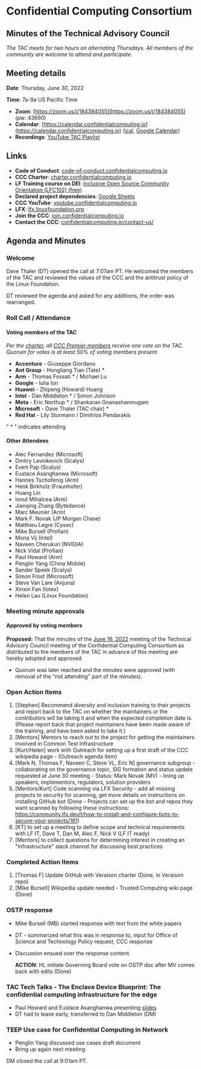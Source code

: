 # Confidential Computing Consortium 
## Minutes of the Technical Advisory Council 

*The TAC meets for two hours on alternating Thursdays. All members of the community are welcome to attend and participate.*

## Meeting details

**Date**: Thursday, June 30, 2022

**Time**: 7a-9a US Pacific Time

* **Zoom**: [https://zoom.us/j/184384055](https://zoom.us/j/184384055) (pw: 43690)
* **Calendar**: [https://calendar.confidentialcomputing.io](https://calendar.confidentialcomputing.io) ([ical](https://calendar.google.com/calendar/ical/c_c0pcihr7n2n1k3a38i32d9ag10%40group.calendar.google.com/public/basic.ics), [Google Calendar](https://calendar.google.com/calendar/u/0/r?cid=c_c0pcihr7n2n1k3a38i32d9ag10@group.calendar.google.com))
* **Recordings**: [YouTube TAC Playlist](https://www.youtube.com/playlist?list=PLmfkUJc39uMjaB_I1dYW72I44kr9QzG_B)

## Links

* **Code of Conduct**: [code-of-conduct.confidentialcomputing.io](https://code-of-conduct.confidentialcomputing.io)
* **CCC Charter**: [charter.confidentialcomputing.io](https://charter.confidentialcomputing.io)
* **LF Training course on DEI**: [Inclusive Open Source Community Orientation (LFC102) (free)](https://training.linuxfoundation.org/training/inclusive-open-source-community-orientation-lfc102/)
* **Declared project dependencies**: [Google Sheets](https://docs.google.com/spreadsheets/d/1UKnbbGWXYLjnPZsox3zmYo59nv3XSXjePfas5E2fER0/edit#gid=0)
* **CCC YouTube**: [youtube.confidentialcomputing.io](https://youtube.confidentialcomputing.io)
* **LFX**: [lfx.linuxfoundation.org](https://lfx.linuxfoundation.org)
* **Join the CCC**: [join.confidentialcomputing.io](https://join.confidentialcomputing.io)
* **Contact the CCC**: [confidentialcomputing.io/contact-us/](https://confidentialcomputing.io/contact-us/)

## Agenda and Minutes

### Welcome
Dave Thaler (DT) opened the call at 7:07am PT. He welcomed the members of the TAC and reviewed the values of the CCC and the antitrust policy of the Linux Foundation.

DT reviewed the agenda and asked for any additions, the order was rearranged.

### Roll Call / Attendance

#### Voting members of the TAC

*Per the [charter](https://charter.confidentialcomputing.io), all [CCC Premier members](https://confidentialcomputing.io/members/) receive one vote on the TAC. Quorum for votes is at least 50% of voting members present.*

* **Accenture** - Giuseppe Giordano
* **Ant Group** - Hongliang Tian (Tate) *
* **Arm** - Thomas Fossati * / Michael Lu
* **Google** - Iulia Ion
* **Huawei** - Zhipeng (Howard) Huang
* **Intel** - Dan Middleton * / Simon Johnson
* **Meta** - Eric Northup * / Shankaran Gnanashanmugam
* **Microsoft** - Dave Thaler (TAC chair) *
* **Red Hat** - Lily Sturmann / Dimitrios Pendarakis

" * " indicates attending

#### Other Attendees
* Alec Fernandez (Microsoft)
* Dmitry Lavnikevich (Scalys)
* Evert Pap (Scalys)
* Eustace Asanghanwa (Microsoft)
* Hannes Tschofenig (Arm)
* Henk Birkholz (Fraunhofer)
* Huang Lin
* Ionut Mihalcea (Arm)
* Jianqing Zhang (Bytedance)
* Marc Meunier (Arm)
* Mark F. Novak (JP Morgan Chase)
* Matthieu Legre (Cysec)
* Mike Bursell (Profian)
* Mona Vij (Intel)
* Naveen Cherukuri (NVIDIA)
* Nick Vidal (Profian)
* Paul Howard (Arm)
* Penglin Yang (China Mobile)
* Sander Speek (Scalys)
* Simon Frost (Microsoft)
* Steve Van Lare (Anjuna)
* Xinxin Fan (Iotex)
* Helen Lau (Linux Foundation)

### Meeting minute approvals
#### Approved by voting members

**Proposed:** That the minutes of the [June 16, 2022](https://github.com/confidential-computing/governance/blob/main/TAC/Meetings/2022/2022-06-16/CCC_TAC_Minutes-2022-06-16.md) meeting of the Technical Advisory Council meeting of the Confidential Computing Consortium as distributed to the members of the TAC in advance of this meeting are hereby adopted and approved.

 * Quorum was later reached and the minutes were approved (with removal of the "not attending" part of the minutes). 
 
### Open Action Items
1. [Stephen] Recommend diversity and inclusion training to their projects and report back to the TAC on whether the maintainers or the contributors will be taking it and when the expected completion date is.
(Please report back that project maintainers have been made aware of the training, and have been asked to take it.)
1. [Mentors] Mentors to reach out to the project for getting the maintainers involved in Common Test Infrastructure
1. [Kurt/Helen] work with Outreach for setting up a first draft of the CCC wikipedia page - (Outreach agenda item)
1. [Mark N, Thomas F, Naveen C, Steve VL, Eric N] governance subgroup - collaborating on the governance topic, SIG formation and status update requested at June 30 meeting - Status: Mark Novak (MV) - lining up speakers, implementors, regulators, solution providers
1. [Mentors/Kurt] Code scanning via LFX Security - add all missing projects to security for scanning, get more details on instructions on installing GitHub bot (Done - Projects can set up the bot and repos they want scanned by following these instructions: https://community.lfx.dev/t/how-to-install-and-configure-bots-to-secure-your-projects/181)
1. [KT] to set up a meeting to define scope and technical requirements with LF IT, Dave T, Dan M, Alec F, Nick V (LF IT ready)
1. [Mentors] to collect questions for determining interest in creating an "Infrastructure" slack channel for discussing best practices

### Completed Action Items
1. [Thomas F] Update GitHub with Veraison charter (Done, in Veraison repo)
2. [Mike Bursell] Wikipedia update needed - Trusted Computing wiki page (Done)

### OSTP response
* Mike Bursell (MB) started response with text from the white papers 
* DT - summarized what this was in response to, input for Office of Science and Technology Policy request, CCC response
* Discussion ensued over the response content. 

	**ACTION**: HL initiate Governing Board vote on OSTP doc after MV comes back with edits (Done)

### TAC Tech Talks - The Enclave Device Blueprint: The confidential computing infrastructure for the edge
* Paul Howard and Eustace Asanghanwa presenting [slides](ccc_tac_blueprint_presentation_june2022.pdf)
* DT had to leave early, transferred to Dan Middleton (DM)

### TEEP Use case for Confidential Computing in Network
* Penglin Yang discussed use cases draft document
* Bring up again next meeting
  
DM closed the call at 9:01am PT.

